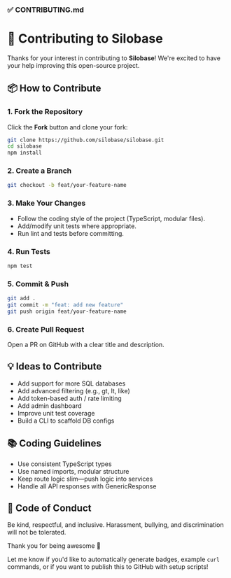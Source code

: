 ### ✅ CONTRIBUTING.md

# 🤝 Contributing to Silobase

Thanks for your interest in contributing to **Silobase**! We're excited to have your help improving this open-source project.


## 📦 How to Contribute

### 1. Fork the Repository

Click the **Fork** button and clone your fork:

```bash
git clone https://github.com/silobase/silobase.git
cd silobase
npm install
```

### 2. Create a Branch
```bash
git checkout -b feat/your-feature-name
```

### 3. Make Your Changes
- Follow the coding style of the project (TypeScript, modular files).
- Add/modify unit tests where appropriate.
- Run lint and tests before committing.

### 4. Run Tests
```bash
npm test
```

### 5. Commit & Push
```bash
git add .
git commit -m "feat: add new feature"
git push origin feat/your-feature-name
```

### 6. Create Pull Request
Open a PR on GitHub with a clear title and description.

## 💡 Ideas to Contribute
- Add support for more SQL databases
- Add advanced filtering (e.g., gt, lt, like)
- Add token-based auth / rate limiting
- Add admin dashboard
- Improve unit test coverage
- Build a CLI to scaffold DB configs

## 📚 Coding Guidelines
- Use consistent TypeScript types
- Use named imports, modular structure
- Keep route logic slim—push logic into services
- Handle all API responses with GenericResponse<T>

## 🙏 Code of Conduct
Be kind, respectful, and inclusive. Harassment, bullying, and discrimination will not be tolerated.

Thank you for being awesome 🙌

Let me know if you'd like to automatically generate badges, example `curl` commands, or if you want to publish this to GitHub with setup scripts!
